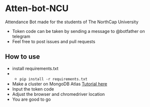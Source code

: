 # Atten-bot-NCU
Attendance Bot made for the students of The NorthCap University
  
- Token code can be taken by sending a message to @botfather on telegram
- Feel free to post issues and pull requests

## How to use  
- install requirements.txt 
- - `pip install -r requirements.txt`
- Make a cluster on MongoDB Atlas [Tutorial here](https://www.mongodb.com/developer/how-to/use-atlas-on-heroku/) 
- Input the token code
- Adjust the browser and chromedriver location
- You are good to go
